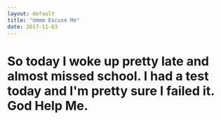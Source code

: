 ```yaml
---
layout: default
title: "Ummm Excuse Me"
date: 2017-11-03
---
```


<h1>So today I woke up pretty late and almost missed school. I had a test today and I'm pretty sure I failed it. God Help Me.</h1>

